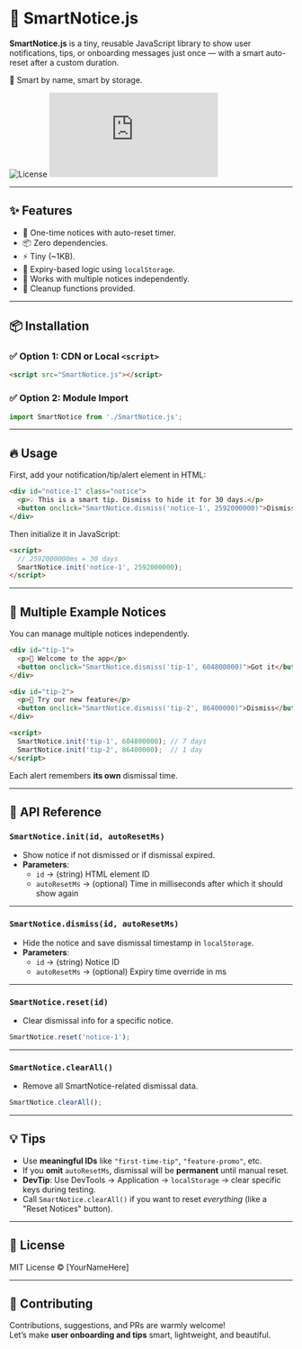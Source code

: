 # 🚀 SmartNotice.js

**SmartNotice.js** is a tiny, reusable JavaScript library to show user notifications, tips, or onboarding messages just once — with a smart auto-reset after a custom duration.

🧠 Smart by name, smart by storage.

![License](https://img.shields.io/badge/license-MIT-blue.svg) ![Size](https://img.shields.io/bundlephobia/min/smartnotice.js?label=minified)

---

## ✨ Features

- 🔁 One-time notices with auto-reset timer.
- 📦 Zero dependencies.
- ⚡ Tiny (~1KB).
- 📅 Expiry-based logic using `localStorage`.
- 🧩 Works with multiple notices independently.
- 🧼 Cleanup functions provided.

---

## 📦 Installation

### ✅ Option 1: CDN or Local `<script>`

```html
<script src="SmartNotice.js"></script>
```

### ✅ Option 2: Module Import

```javascript
import SmartNotice from './SmartNotice.js';
```

---

## 🔥 Usage

First, add your notification/tip/alert element in HTML:

```html
<div id="notice-1" class="notice">
  <p>💡 This is a smart tip. Dismiss to hide it for 30 days.</p>
  <button onclick="SmartNotice.dismiss('notice-1', 2592000000)">Dismiss</button>
</div>
```

Then initialize it in JavaScript:

```html
<script>
  // 2592000000ms = 30 days
  SmartNotice.init('notice-1', 2592000000);
</script>
```

---

## 🧩 Multiple Example Notices

You can manage multiple notices independently.

```html
<div id="tip-1">
  <p>👋 Welcome to the app</p>
  <button onclick="SmartNotice.dismiss('tip-1', 604800000)">Got it</button> <!-- 7 days -->
</div>

<div id="tip-2">
  <p>🚀 Try our new feature</p>
  <button onclick="SmartNotice.dismiss('tip-2', 86400000)">Dismiss</button> <!-- 1 day -->
</div>

<script>
  SmartNotice.init('tip-1', 604800000); // 7 days
  SmartNotice.init('tip-2', 86400000);  // 1 day
</script>
```

Each alert remembers **its own** dismissal time.

---

## 📘 API Reference

### `SmartNotice.init(id, autoResetMs)`

- Show notice if not dismissed or if dismissal expired.
- **Parameters**:
  - `id` → (string) HTML element ID
  - `autoResetMs` → (optional) Time in milliseconds after which it should show again

---

### `SmartNotice.dismiss(id, autoResetMs)`

- Hide the notice and save dismissal timestamp in `localStorage`.
- **Parameters**:
  - `id` → (string) Notice ID
  - `autoResetMs` → (optional) Expiry time override in ms

---

### `SmartNotice.reset(id)`

- Clear dismissal info for a specific notice.

```javascript
SmartNotice.reset('notice-1');
```

---

### `SmartNotice.clearAll()`

- Remove all SmartNotice-related dismissal data.

```javascript
SmartNotice.clearAll();
```

---

## 💡 Tips

- Use **meaningful IDs** like `"first-time-tip"`, `"feature-promo"`, etc.
- If you **omit** `autoResetMs`, dismissal will be **permanent** until manual reset.
- **DevTip**: Use DevTools → Application → `localStorage` → clear specific keys during testing.
- Call `SmartNotice.clearAll()` if you want to reset *everything* (like a "Reset Notices" button).

---

## 📄 License

MIT License © [YourNameHere]

---

## 🙌 Contributing

Contributions, suggestions, and PRs are warmly welcome!  
Let’s make **user onboarding and tips** smart, lightweight, and beautiful.
